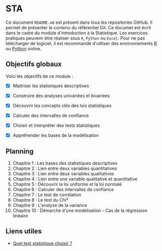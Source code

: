 # STA

Ce document `README.md` est présent dans tous les repositories GitHub. Il permet de présenter le contenu du référentiel Git.
Ce documet est écrit dans le cadre du module d'introduction à la Statistique.
Les exercices pratiques peuvent-être réaliser sous `R`, `Python` ou `Excel`.
Pour ne pas télécharger de logiciel, il est recommandé d'utiliser des environnements [R](https://rdrr.io/snippets/) ou  [Python](https://colab.research.google.com/) online. 

## Objectifs globaux

Voici les objectifs de ce module :
- [x] Maitriser les statistiques descriptives
- [x] Construire des analyses univariées et bivariées
- [x] Découvrir les concepts clés des lois statistiques
- [x] Calculer des intervalles de confiance
- [x] Choisir et interpréter des tests statistiques
- [x] Appréhender les bases de la modélisation


## Planning

1. Chapitre 1 : Les bases des statistiques descriptives
2. Chapitre 2 : Lien entre deux variables quantitatives
3. Chapitre 3 : Lien entre deux variables qualitatives
4. Chapitre 4 : Lien entre une variable qualitative et quantitative
5. Chapitre 5 : Découvrir la loi uniforme et la loi normale
6. Chapitre 6 : Calculer des intervalles de confiance
7. Chapitre 7 : Le test de corrélation
8. Chapitre 8 : Le test du Chi²
9. Chapitre 9 : L'analyse de la variance
10. Chapitre 10 : Démarche d'une modélisation - Cas de la régression linéaire

## Liens utiles

- [Quel test statistique choisir ? ](https://statsandr.com/blog/what-statistical-test-should-i-do/images/overview-statistical-tests-statsandr.svg)




